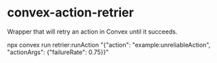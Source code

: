 # convex-action-retrier

Wrapper that will retry an action in Convex until it succeeds.

npx convex run retrier:runAction "{\"action\": \"example:unreliableAction\", \"actionArgs\": {\"failureRate\": 0.75}}"
